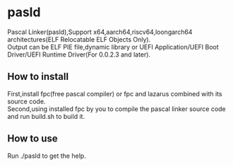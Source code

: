 # pasld
Pascal Linker(pasld),Support x64,aarch64,riscv64,loongarch64 architectures(ELF Relocatable ELF Objects Only).  
Output can be ELF PIE file,dynamic library or UEFI Application/UEFI Boot Driver/UEFI Runtime Driver(For 0.0.2.3 and later).    
## How to install 
First,install fpc(free pascal compiler) or fpc and lazarus combined with its source code.  
Second,using installed fpc by you to compile the pascal linker source code and run build.sh to build it.  
## How to use 
Run ./pasld to get the help.  
